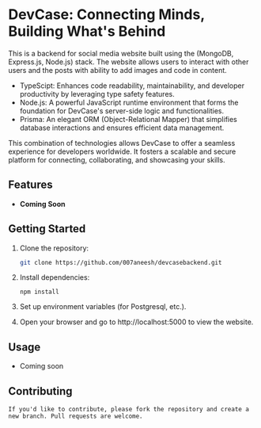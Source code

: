 # DevCase: Connecting Minds, Building What's Behind

This is a backend for social media website built using the (MongoDB, Express.js, Node.js) stack. The website allows users to interact with other users and the posts with ability to add images and code in content. 

- TypeScipt: Enhances code readability, maintainability, and developer productivity by leveraging type safety features.
- Node.js: A powerful JavaScript runtime environment that forms the foundation for DevCase's server-side logic and functionalities.
- Prisma: An elegant ORM (Object-Relational Mapper) that simplifies database interactions and ensures efficient data management.

This combination of technologies allows DevCase to offer a seamless experience for developers worldwide. It fosters a scalable and secure platform for connecting, collaborating, and showcasing your skills.

## Features

- **Coming Soon**

## Getting Started

1. Clone the repository:

    ```bash
    git clone https://github.com/007aneesh/devcasebackend.git
    ```

2. Install dependencies:
   
   ```
   npm install
   ```
   
3. Set up environment variables (for Postgresql, etc.).
   
4. Open your browser and go to http://localhost:5000 to view the website.

## Usage
   - Coming soon

## Contributing
    If you'd like to contribute, please fork the repository and create a new branch. Pull requests are welcome.
